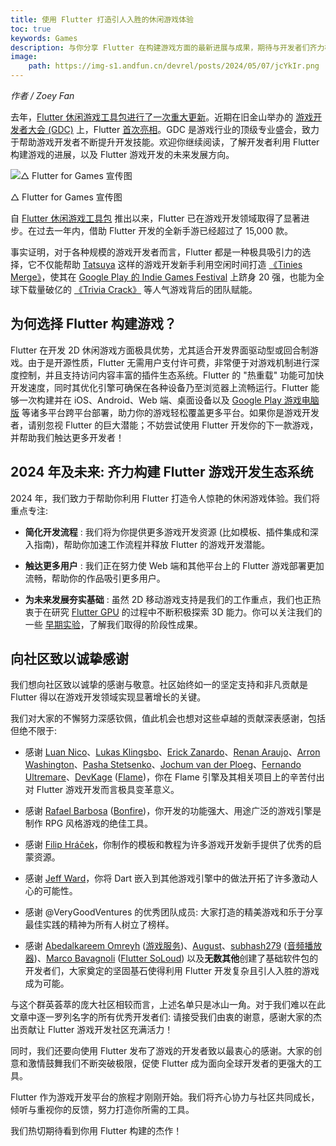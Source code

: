 ```yaml
---
title: 使用 Flutter 打造引人入胜的休闲游戏体验
toc: true
keywords: Games
description: 与你分享 Flutter 在构建游戏方面的最新进展与成果，期待与开发者们齐力构建 Flutter 游戏开发的繁荣生态系统。
image:
    path: https://img-s1.andfun.cn/devrel/posts/2024/05/07/jcYkIr.png
---
```


*作者 / Zoey Fan*

去年，[Flutter 休闲游戏工具包进行了一次重大更新](https://medium.com/flutter/building-your-next-casual-game-with-flutter-716ef457e440)。近期在旧金山举办的 [游戏开发者大会 (GDC)](https://gdconf.com/) 上，Flutter [首次亮相](https://schedule.gdconf.com/session/google-developer-summit-building-multiplatform-games-with-flutter-presented-by-google/90307)。GDC 是游戏行业的顶级专业盛会，致力于帮助游戏开发者不断提升开发技能。欢迎你继续阅读，了解开发者利用 Flutter 构建游戏的进展，以及 Flutter 游戏开发的未来发展方向。

![△ Flutter for Games 宣传图](https://img-s1.andfun.cn/devrel/posts/2024/05/07/jcYkIr.png)

△ Flutter for Games 宣传图

自 [Flutter 休闲游戏工具包](http://flutter.dev/games) 推出以来，Flutter 已在游戏开发领域取得了显著进步。在过去一年内，借助 Flutter 开发的全新手游已经超过了 15,000 款。

事实证明，对于各种规模的游戏开发者而言，Flutter 都是一种极具吸引力的选择，它不仅能帮助 [Tatsuya](https://github.com/tty215) 这样的游戏开发新手利用空闲时间打造 [《Tinies Merge》](https://play.google.com/store/apps/details?id=com.ttydev.tiniesmerge&hl=cn)，使其在 [Google Play 的 Indie Games Festival](https://android-developers-jp.googleblog.com/2023/07/IndieGamesFestival2023.html) 上跻身 20 强，也能为全球下载量破亿的 [《Trivia Crack》](https://play.google.com/store/apps/details?id=com.etermax.preguntados.lite&hl=cn) 等人气游戏背后的团队赋能。

## **为何选择 Flutter 构建游戏？**

Flutter 在开发 2D 休闲游戏方面极具优势，尤其适合开发界面驱动型或回合制游戏。由于是开源性质，Flutter 无需用户支付许可费，非常便于对游戏机制进行深度控制，并且支持访问内容丰富的插件生态系统。Flutter 的 "热重载" 功能可加快开发速度，同时其优化引擎可确保在各种设备乃至浏览器上流畅运行。Flutter 能够一次构建并在 iOS、Android、Web 端、桌面设备以及 [Google Play 游戏电脑版](https://play.google.com/googleplaygames) 等诸多平台跨平台部署，助力你的游戏轻松覆盖更多平台。如果你是游戏开发者，请别忽视 Flutter 的巨大潜能；不妨尝试使用 Flutter 开发你的下一款游戏，并帮助我们触达更多开发者！

## **2024 年及未来: 齐力构建 Flutter 游戏开发生态系统**

2024 年，我们致力于帮助你利用 Flutter 打造令人惊艳的休闲游戏体验。我们将重点专注:

* **简化开发流程** : 我们将为你提供更多游戏开发资源 (比如模板、插件集成和深入指南)，帮助你加速工作流程并释放 Flutter 的游戏开发潜能。

* **触达更多用户** : 我们正在努力使 Web 端和其他平台上的 Flutter 游戏部署更加流畅，帮助你的作品吸引更多用户。

* **为未来发展夯实基础** : 虽然 2D 移动游戏支持是我们的工作重点，我们也正热衷于在研究 [Flutter GPU](https://github.com/flutter/flutter/wiki/Flutter-GPU) 的过程中不断积极探索 3D 能力。你可以关注我们的一些 [早期实验](https://github.com/bdero/flutter-scene-example/tree/gdc2024)，了解我们取得的阶段性成果。

## **向社区致以诚挚感谢**

我们想向社区致以诚挚的感谢与敬意。社区始终如一的坚定支持和非凡贡献是 Flutter 得以在游戏开发领域实现显著增长的关键。

我们对大家的不懈努力深感钦佩，值此机会也想对这些卓越的贡献深表感谢，包括但绝不限于:

* 感谢 [Luan Nico](https://github.com/luanpotter)、[Lukas Klingsbo](https://github.com/spydon)、[Erick Zanardo](https://github.com/erickzanardo)、[Renan Araujo](https://github.com/renancaraujo)、[Arron Washington](https://github.com/radicaled)、[Pasha Stetsenko](https://github.com/st-pasha)、[Jochum van der Ploeg](https://github.com/wolfenrain)、[Fernando Ultremare](https://github.com/feroult)、[DevKage](https://github.com/ufrshubham) ([Flame](https://flame-engine.org/))，你在 Flame 引擎及其相关项目上的辛苦付出对 Flutter 游戏开发而言极具变革意义。

* 感谢 [Rafael Barbosa](https://github.com/RafaelBarbosatec) ([Bonfire](https://bonfire-engine.github.io/#/))，你开发的功能强大、用途广泛的游戏引擎是制作 RPG 风格游戏的绝佳工具。

* 感谢 [Filip Hráček](https://github.com/filiph)，你制作的模板和教程为许多游戏开发新手提供了优秀的启蒙资源。

* 感谢 [Jeff Ward](https://github.com/fuzzybinary)，你将 Dart 嵌入到其他游戏引擎中的做法开拓了许多激动人心的可能性。

* 感谢 @VeryGoodVentures 的优秀团队成员: 大家打造的精美游戏和乐于分享最佳实践的精神为所有人树立了榜样。

* 感谢 [Abedalkareem Omreyh](https://github.com/Abedalkareem) ([游戏服务](https://pub.dev/packages/games_services))、[August](https://github.com/Gustl22)、[subhash279](https://github.com/subhash279) ([音频播放器](https://pub.dev/packages/audioplayers))、[Marco Bavagnoli](https://github.com/alnitak) ([Flutter SoLoud](https://pub.dev/packages/flutter_soloud)) 以及**无数其他**创建了基础软件包的开发者们，大家奠定的坚固基石使得利用 Flutter 开发复杂且引人入胜的游戏成为可能。

与这个群英荟萃的庞大社区相较而言，上述名单只是冰山一角。对于我们难以在此文章中逐一罗列名字的所有优秀开发者们: 请接受我们由衷的谢意，感谢大家的杰出贡献让 Flutter 游戏开发社区充满活力！

同时，我们还要向使用 Flutter 发布了游戏的开发者致以最衷心的感谢。大家的创意和激情鼓舞我们不断突破极限，促使 Flutter 成为面向全球开发者的更强大的工具。

Flutter 作为游戏开发平台的旅程才刚刚开始。我们将齐心协力与社区共同成长，倾听与重视你的反馈，努力打造你所需的工具。

我们热切期待看到你用 Flutter 构建的杰作！
